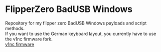 # FlipperZero BadUSB Windows
Repository for my flipper zero BadUSB Windows payloads and script methods.</br>
If you want to use the German keyboard layout, you currently have to use the v1nc firmware fork. </br>
[v1nc firmware](https://github.com/v1nc/flipperzero-firmware)
